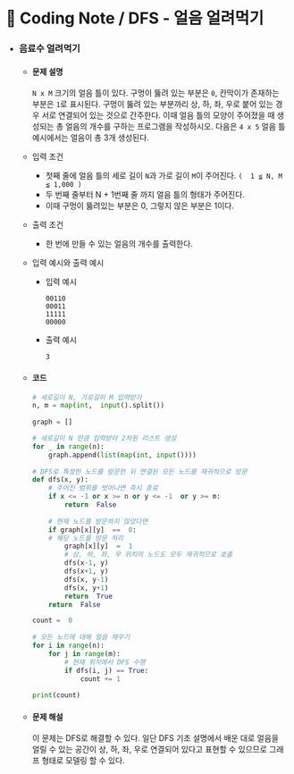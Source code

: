 
# 📒 Coding Note / DFS - 얼음 얼려먹기

- ### 음료수 얼려먹기
    - #### 문제 설명
        `N x M` 크기의 얼음 틀이 있다. 
        구멍이 뚫려 있는 부분은 `0`, 칸막이가 존재하는 부분은 `1`로 표시된다.
        구멍이 뚫려 있는 부분까리 상, 하, 좌, 우로 붙어 있는 경우 서로 연결되어 있는 것으로 간주한다.
        이때 얼음 틀의 모양이 주어졌을 때 생성되는 총 얼음의 개수를 구하는 프로그램을 작성하시오.
        다음은 `4 x 5` 얼음 틀 예시에서는 얼음이 총 3개 생성된다.
        
    - 입력 조건
        - 첫째 줄에 얼음 틀의 세로 길이 `N`과 가로 길이 `M`이 주어진다. `(  1 ≦ N, M ≦ 1,000 )`
        - 두 번째 줄부터 N + 1번째 줄 까지 얼음 틀의 형태가 주어진다.
        - 이때 구멍이 뚫려있는 부분은 0, 그렇지 않은 부분은 1이다.
    - 출력 조건
        - 한 번에 만들 수 있는 얼음의 개수를 출력한다.
    
    - 입력 예시와 출력 예시
        - 입력 예시
            ```
            00110
            00011
            11111
            00000
            ```
        - 출력 예시
            ```
            3
            ```
                    
    - #### 코드
        ```python
        # 세로길이 N, 가로길이 M 입력받기
        n, m = map(int,  input().split())
          
        graph = []

        # 세로길이 N 만큼 입력받아 2차원 리스트 생성
        for _ in range(n):
            graph.append(list(map(int, input())))
          
        # DFS로 특정한 노드를 방문한 뒤 연결된 모든 노드를 재귀적으로 방문
        def dfs(x, y):
            # 주어진 범위를 벗어나면 즉시 종료
            if x <= -1 or x >= n or y <= -1  or y >= m:
                return  False
              
            # 현재 노드를 방문하지 않았다면
            if graph[x][y]  ==  0:
            # 해당 노드를 방문 처리
                graph[x][y]  =  1
                # 상, 하, 좌, 우 위치의 노드도 모두 재귀적으로 호출
                dfs(x-1, y)
                dfs(x+1, y)
                dfs(x, y-1)
                dfs(x, y+1)
                return  True
            return  False

        count =  0
          
        # 모든 노드에 대해 얼음 채우기
        for i in range(n):
            for j in range(m):
                # 현재 위치에서 DFS 수행
                if dfs(i, j) == True:
                    count += 1
          
        print(count)
        ```
    - #### 문제 해설
        이 문제는 DFS로 해결할 수 있다. 일단 DFS 기초 설명에서 배운 대로 얼음을 얼릴 수 있는 공간이 상, 하, 좌, 우로 연결되어 있다고 표현할 수 있으므로 그래프 형태로 모델링 할 수 있다. 
